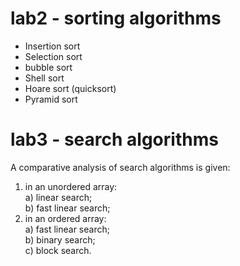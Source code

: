 # lab2 - sorting algorithms

<ul>
<li>Insertion sort</li>
<li>Selection sort</li>
<li>bubble sort</li>
<li>Shell sort</li>
<li>Hoare sort (quicksort)</li>
<li>Pyramid sort</li>
</ul>

# lab3 - search algorithms

A comparative analysis of search algorithms is given:
1) in an unordered array:
       <br>a) linear search;
       <br>b) fast linear search;
2) in an ordered array:
       <br>a) fast linear search;
       <br>b) binary search;
       <br>c) block search.
